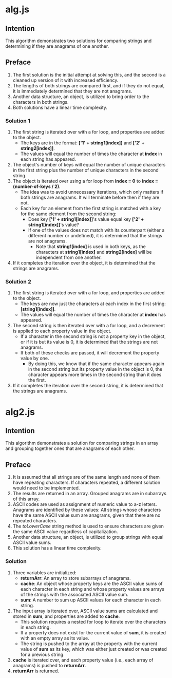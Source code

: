 # alg.js

## Intention
This algorithm demonstrates two solutions for comparing strings and determining if they are anagrams of one another.

## Preface
1. The first solution is the initial attempt at solving this, and the second is a cleaned up version of it with increased efficiency.
2. The lengths of both strings are compared first, and if they do not equal, it is immediately determined that they are not anagrams.
3. Another data structure, an object, is utilized to bring order to the characters in both strings.
4. Both solutions have a linear time complexity.

### Solution 1
1. The first string is iterated over with a for loop, and properties are added to the object. 
    * The keys are in the format: **['1' + string1[index]]** and **['2' + string2[index]]**. 
    * The values will equal the number of times the character at **index** in each string has appeared.
2. The object's number of keys will equal the number of unique characters in the first string plus the number of unique characters in the second string.
3. The object is iterated over using a for loop from **index = 0** to **index = (number-of-keys / 2)**.
    * The idea was to avoid unnecessary iterations, which only matters if both strings are anagrams. It will terminate before then if they are not.
    * Each key for an element from the first string is matched with a key for the same element from the second string: 
        * Does key **['1' + string1[index]]**'s value equal key **['2' + string1[index]]**'s value?
        * If one of the values does not match with its counterpart (either a different number or undefined), it is determined that the strings are not anagrams.
            * Note that **string1[index]** is used in both keys, as the characters at **string1[index]** and **string2[index]** will be independent from one another.   
4. If it completes the iteration over the object, it is determined that the strings are anagrams.

### Solution 2
1. The first string is iterated over with a for loop, and properties are added to the object.
    * The keys are now just the characters at each index in the first string: **[string1[index]]**.
    * The values will equal the number of times the character at **index** has appeared.
2. The second string is then iterated over with a for loop, and a decrement is applied to each property value in the object.
    * If a character in the second string is not a property key in the object, or if it is but its value is 0, it is determined that the strings are not anagrams.
    * If both of these checks are passed, it will decrement the property value by one.
        * By doing this, we know that if the same character appears again in the second string but its property value in the object is 0, the character appears more times in the second string than it does the first.
3. If it completes the iteration over the second string, it is determined that the strings are anagrams.

# alg2.js

## Intention
This algorithm demonstrates a solution for comparing strings in an array and grouping together ones that are anagrams of each other. 

## Preface
1. It is assumed that all strings are of the same length and none of them have repeating characters. If characters repeated, a different solution would need to be implemented.
2. The results are returned in an array. Grouped anagrams are in subarrays of this array.
3. ASCII codes are used as assignment of numeric value to a-z letters. Anagrams are identified by these values: All strings whose characters have the same ASCII value sum are anagrams, given that there are no repeated characters. 
4. The *toLowerCase* string method is used to ensure characters are given the same ASCII value regardless of capitalization.
5. Another data structure, an object, is utilized to group strings with equal ASCII value sums.
6. This solution has a linear time complexity.

### Solution
1. Three variables are initialized: 
    * **returnArr**: An array to store subarrays of anagrams.
    * **cache**: An object whose property keys are the ASCII value sums of each character in each string and whose property values are arrays of the strings with the associated ASCII value sum.
    * **sum**: A number to sum up ASCII values for each character in each string.
2. The input array is iterated over, ASCII value sums are calculated and stored in **sum**, and properties are added to **cache**.
    * This solution requires a nested for loop to iterate over the characters in each string.
    * If a property does not exist for the current value of **sum**, it is created with an empty array as its value.
    * The string is pushed to the array at the property with the current value of **sum** as its key, which was either just created or was created for a previous string.
3. **cache** is iterated over, and each property value (i.e., each array of anagrams) is pushed to **returnArr**.
4. **returnArr** is returned.